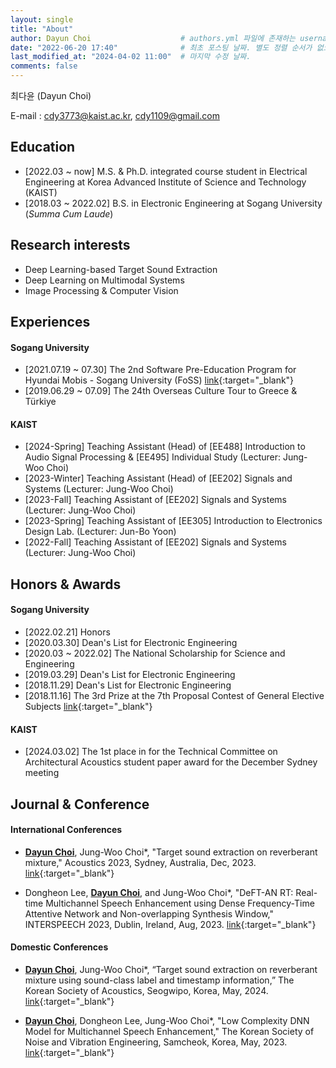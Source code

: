 ```yaml
---
layout: single
title: "About"
author: Dayun Choi                    # authors.yml 파일에 존재하는 username 값
date: "2022-06-20 17:40"              # 최초 포스팅 날짜. 별도 정렬 순서가 없으면 이 값으로 정렬됨. 파일명에 기록되어있다면 생략 가능.
last_modified_at: "2024-04-02 11:00"  # 마지막 수정 날짜.
comments: false
---
```


최다윤 (Dayun Choi)  
<!-- Mobile : (+82) 010-4948-2139   -->
E-mail : cdy3773@kaist.ac.kr, cdy1109@gmail.com


## Education
- \[2022.03 ~ now\]      M.S. & Ph.D. integrated course student in Electrical Engineering at Korea Advanced Institute of Science and Technology (KAIST)
- \[2018.03 ~ 2022.02\]  B.S. in Electronic Engineering at Sogang University (_Summa Cum Laude_)
<!-- - \[2014.03 ~ 2017.02\]  Sewon Highschool -->


## Research interests
- Deep Learning-based Target Sound Extraction
- Deep Learning on Multimodal Systems
- Image Processing & Computer Vision


## Experiences
#### Sogang University
- \[2021.07.19 ~ 07.30\]  The 2nd Software Pre-Education Program for Hyundai Mobis - Sogang University (FoSS) [link](https://jewel-emmental-07f.notion.site/FoSS-2-SW-1550c601fff34920a9844514472474d0){:target="_blank"}
- \[2019.06.29 ~ 07.09\]  The 24th Overseas Culture Tour to Greece & Türkiye

#### KAIST
- \[2024-Spring\]  Teaching Assistant (Head) of \[EE488\] Introduction to Audio Signal Processing & \[EE495\] Individual Study (Lecturer: Jung-Woo Choi)
- \[2023-Winter\]  Teaching Assistant (Head) of \[EE202\] Signals and Systems (Lecturer: Jung-Woo Choi)
- \[2023-Fall\]  Teaching Assistant of \[EE202\] Signals and Systems (Lecturer: Jung-Woo Choi)
- \[2023-Spring\]  Teaching Assistant of \[EE305\] Introduction to Electronics Design Lab. (Lecturer: Jun-Bo Yoon)
- \[2022-Fall\]  Teaching Assistant of \[EE202\] Signals and Systems (Lecturer: Jung-Woo Choi)


## Honors & Awards
#### Sogang University
- \[2022.02.21\]  Honors
- \[2020.03.30\]  Dean's List for Electronic Engineering
- \[2020.03 ~ 2022.02\]  The National Scholarship for Science and Engineering
- \[2019.03.29\]  Dean's List for Electronic Engineering
- \[2018.11.29\]  Dean's List for Electronic Engineering
- \[2018.11.16\]  The 3rd Prize at the 7th Proposal Contest of General Elective Subjects [link](http://wholeperson.sogang.ac.kr/front/boardlist.do?bbsconfig=1){:target="_blank"}

#### KAIST
- \[2024.03.02\]  The 1st place in for the Technical Committee on Architectural Acoustics student paper award for the December Sydney meeting


## Journal & Conference
#### International Conferences
- **<U>Dayun Choi</U>**, Jung-Woo Choi*, "Target sound extraction on reverberant mixture," Acoustics 2023, Sydney, Australia, Dec, 2023. [link](https://doi.org/10.1121/10.0023494){:target="_blank"}

- Dongheon Lee, **<U>Dayun Choi</U>**, and Jung-Woo Choi*, "DeFT-AN RT: Real-time Multichannel Speech Enhancement using Dense Frequency-Time Attentive Network and Non-overlapping Synthesis Window," INTERSPEECH 2023, Dublin, Ireland, Aug, 2023. [link](https://web.archive.org/web/20240128020151id_/https://www.isca-archive.org/interspeech_2023/lee23j_interspeech.pdf){:target="_blank"}

#### Domestic Conferences
- **<U>Dayun Choi</U>**, Jung-Woo Choi*, “Target sound extraction on reverberant mixture using sound-class label and timestamp information,” The Korean Society of Acoustics, Seogwipo, Korea, May, 2024. [link](https://www.ask.or.kr/){:target="_blank"}

- **<U>Dayun Choi</U>**, Dongheon Lee, Jung-Woo Choi*, "Low Complexity DNN Model for Multichannel Speech Enhancement," The Korean Society of Noise and Vibration Engineering, Samcheok, Korea, May, 2023. [link](https://conf.ksnve.or.kr/2023s/){:target="_blank"}
